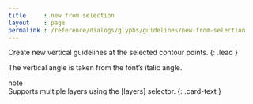```yaml
---
title     : new from selection
layout    : page
permalink : /reference/dialogs/glyphs/guidelines/new-from-selection
---
```


Create new vertical guidelines at the selected contour points.
{: .lead }

The vertical angle is taken from the font’s italic angle.


<div class="card bg-light my-3 rounded-0">
<div class="card-header">note</div>
<div class="card-body" markdown='1'>
Supports multiple layers using the [layers] selector.
{: .card-text }
</div>
</div>

[layers]: ../../modifiers/layers/
